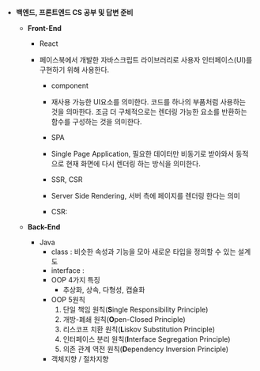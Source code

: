 
- **백엔드, 프론트엔드 CS 공부 및 답변 준비**
    - **Front-End**
        - React
        - 페이스북에서 개발한 자바스크립트 라이브러리로 사용자 인터페이스(UI)를 구현하기 위해 사용한다.

            - component
            - 재사용 가능한 UI요소를 의미한다. 코드를 하나의 부품처럼 사용하는 것을 의마한다. 조금 더 구체적으로는 렌더링 가능한 요소를 반환하는 함수를 구성하는 것을 의미한다.

            - SPA
            - Single Page Application, 필요한 데이터만 비동기로 받아와서 동적으로 현재 화면에 다시 렌더링 하는 방식을 의미한다.

            - SSR, CSR
            - Server Side Rendering, 서버 측에 페이지를 렌더링 한다는 의미
            - CSR:

    - **Back-End**
        - Java
            - class : 비슷한 속성과 기능을 모아 새로운 타입을 정의할 수 있는 설계도
            - interface : 
            - OOP 4가지 특징
                - 추상화, 상속, 다형성, 캡슐화
            - OOP 5원칙
                1. 단일 책임 원칙(**S**ingle Responsibility Principle)
                2. 개방-폐쇄 원칙(**O**pen-Closed Principle)
                3. 리스코프 치환 원칙(**L**iskov Substitution Principle)
                4. 인터페이스 분리 원칙(**I**nterface Segregation Principle)
                5. 의존 관계 역전 원칙(**D**ependency Inversion Principle)
            - 객체지향 / 절차지향

